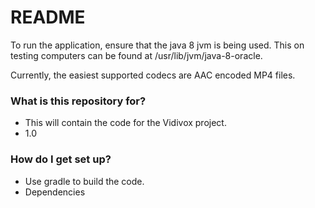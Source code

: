 # README #

To run the application, ensure that the java 8 jvm is being used. This on testing computers can be found at /usr/lib/jvm/java-8-oracle.

Currently, the easiest supported codecs are AAC encoded MP4 files.

### What is this repository for? ###

* This will contain the code for the Vidivox project.
* 1.0

### How do I get set up? ###

* Use gradle to build the code.
* Dependencies